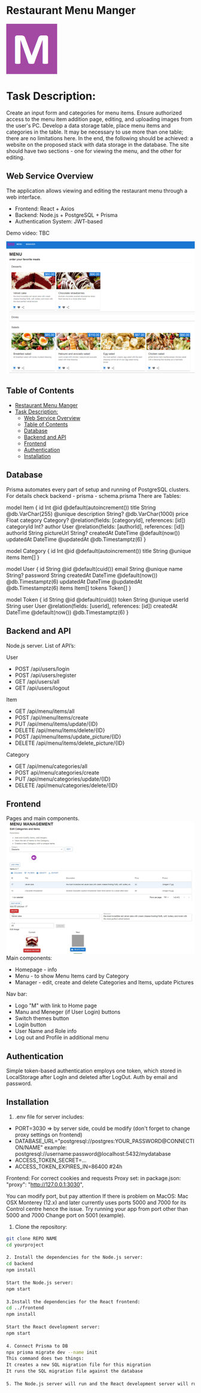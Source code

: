 # Restaurant Menu Manger
![Logo](/docs/menulogo.png)
# Task Description: 

Create an input form and categories for menu items. 
Ensure authorized access to the menu item addition page, editing, and uploading images from the user's PC.
Develop a data storage table, place menu items and categories in the table. It may be necessary to use more than one table; there are no limitations here.
In the end, the following should be achieved: a website on the proposed stack with data storage in the database. The site should have two sections - one for viewing the menu, and the other for editing.

## Web Service Overview

The application allows viewing and editing the restaurant menu through a web interface.

- Frontend: React + Axios
- Backend: Node.js + PostgreSQL + Prisma
- Authentication System: JWT-based

Demo video: TBC

![Menu](/docs/menuScreen.png)
## Table of Contents

- [Restaurant Menu Manger](#restaurant-menu-manger)
- [Task Description:](#task-description)
  - [Web Service Overview](#web-service-overview)
  - [Table of Contents](#table-of-contents)
  - [Database](#database)
  - [Backend and API](#backend-and-api)
  - [Frontend](#frontend)
  - [Authentication](#authentication)
  - [Installation](#installation)

## Database

Prisma automates every part of setup and running of PostgreSQL clusters.
For details check backend - prisma - schema.prisma
There are Tables:


model Item {
  id          Int      @id @default(autoincrement())
  title       String   @db.VarChar(255) @unique
  description String?  @db.VarChar(1000)
  price       Float
  category    Category? @relation(fields: [categoryId], references: [id])
  categoryId  Int? 
  author      User     @relation(fields: [authorId], references: [id])
  authorId    String
  pictureUrl  String?
  createdAt   DateTime @default(now())
  updatedAt   DateTime @updatedAt @db.Timestamptz(6)
}

model Category {
  id    Int     @id @default(autoincrement())
  title String  @unique
  items Item[]
}

model User {
  id        String    @id @default(cuid())
  email     String    @unique
  name      String?
  password  String
  createdAt DateTime  @default(now()) @db.Timestamptz(6)
  updatedAt DateTime @updatedAt @db.Timestamptz(6)
  items     Item[]
  tokens    Token[]
}

model Token {
  id        String    @id @default(cuid())
  token     String    @unique
  userId    String
  user      User      @relation(fields: [userId], references: [id])
  createdAt DateTime  @default(now()) @db.Timestamptz(6)
}

## Backend and API

Node.js server.
List of API’s:

User
* POST /api/users/login
* POST /api/users/register
* GET /api/users/all
* GET /api/users/logout

Item
* GET /api/menu/items/all
* POST /api/menu/items/create
* PUT /api/menu/items/update/{ID}
* DELETE /api/menu/items/delete/{ID}
* POST /api/menu/items/update_picture/{ID}
* DELETE /api/menu/items/delete_picture/{ID}

Category
* GET /api/menu/categories/all
* POST api/menu/categories/create
* PUT /api/menu/categories/update/{ID}
* DELETE /api/menu/categories/delete/{ID}

## Frontend
Pages and main components.
![Manager](/docs/manager.jpg)
Main components:
* Homepage - info
* Menu - to show Menu Items card by Category
* Manager - edit, create and delete Categories and Items, update Pictures


Nav bar:
* Logo "M" with link to Home page
* Manu and Meneger (if User Login) buttons
* Switch themes button
* Login button
* User Name and Role info
* Log out and Profile in additional menu

## Authentication

Simple token-based authentication employs one token, which stored in LocalStorage after LogIn and deleted after LogOut. Auth by email and password.

## Installation
1. .env file for server includes:
- PORT=3030 => by server side, could be modify (don't forget to change proxy settings on frontend)
- DATABASE_URL="postgresql://postgres:YOUR_PASSWORD@CONNECTION/NAME"
  example: postgresql://username:password@localhost:5432/mydatabase 
- ACCESS_TOKEN_SECRET=...
- ACCESS_TOKEN_EXPIRES_IN=86400 #24h


Frontend: For correct cookies and requests Proxy set: in package.json: "proxy": "http://127.0.0.1:3030",

You can modify port, but pay attention If there is problem on MacOS: Mac OSX Monterey (12.x) and later currently uses ports 5000 and 7000 for its Control centre hence the issue. Try running your app from port other than 5000 and 7000 Change port on 5001 (example).

1. Clone the repository:

```bash
git clone REPO NAME
cd yourproject

2. Install the dependencies for the Node.js server:
cd backend
npm install

Start the Node.js server:
npm start

3.Install the dependencies for the React frontend:
cd ../frontend
npm install

Start the React development server:
npm start

4. Connect Prisma to DB
npx prisma migrate dev --name init
This command does two things:
It creates a new SQL migration file for this migration
It runs the SQL migration file against the database

5. The Node.js server will run and the React development server will run on http://localhost:3030. You can access the application by opening your web browser and navigating to http://localhost:3000.
